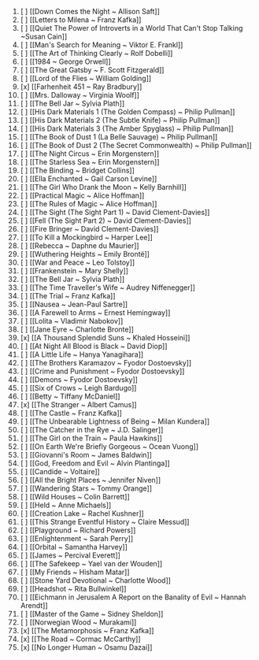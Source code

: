 1. [ ] [[Down Comes the Night ~ Allison Saft]]
2. [ ]  [[Letters to Milena ~ Franz Kafka]]
3. [ ] [[Quiet The Power of Introverts in a World That Can't Stop Talking ~Susan Cain]]
4. [ ] [[Man's Search for Meaning ~ Viktor E. Frankl]]
5. [ ] [[The Art of Thinking Clearly ~ Rolf Dobelli]]
6. [ ] [[1984 ~ George Orwell]]
7. [ ] [[The Great Gatsby ~ F. Scott Fitzgerald]]
8. [ ] [[Lord of the Flies ~ William Golding]]
9. [x] [[Farhenheit 451 ~ Ray Bradbury]]
10. [ ] [[Mrs. Dalloway ~ Virginia Woolf]]
11. [ ] [[The Bell Jar ~ Sylvia Plath]]
12. [ ] [[His Dark Materials 1 (The Golden Compass) ~ Philip Pullman]]
13. [ ] [[His Dark Materials 2 (The Subtle Knife) ~ Philip Pullman]]
14. [ ] [[His Dark Materials 3 (The Amber Spyglass) ~ Philip Pullman]]
15. [ ] [[The Book of Dust 1 (La Belle Sauvage)  ~ Philip Pullman]]
16. [ ] [[The Book of Dust 2 (The Secret Commonwealth) ~ Philip Pullman]]
17. [ ] [[The Night Circus ~ Erin Morgenstern]]
18. [ ] [[The Starless Sea ~ Erin Morgenstern]]
19. [ ] [[The Binding ~ Bridget Collins]]
20. [ ] [[Ella Enchanted ~ Gail Carson Levine]]
21. [ ] [[The Girl Who Drank the Moon ~ Kelly Barnhill]]
22. [ ] [[Practical Magic ~ Alice Hoffman]]
23. [ ] [[The Rules of Magic ~ Alice Hoffman]]
24. [ ] [[The Sight (The Sight Part 1) ~ David Clement-Davies]]
25. [ ] [[Fell (The Sight Part 2) ~ David Clement-Davies]]
26. [ ] [[Fire Bringer ~ David Clement-Davies]]
27. [ ] [[To Kill a Mockingbird ~ Harper Lee]]
28. [ ] [[Rebecca ~ Daphne du Maurier]]
29. [ ] [[Wuthering Heights ~ Emily Brontë]]
30. [ ] [[War and Peace ~ Leo Tolstoy]]
31. [ ] [[Frankenstein ~ Mary Shelly]]
32. [ ] [[The Bell Jar ~ Sylvia Plath]]
33. [ ] [[The Time Traveller's Wife ~ Audrey Niffenegger]]
34. [ ] [[The Trial ~ Franz Kafka]]
35. [ ] [[Nausea ~ Jean-Paul Sartre]]
36. [ ] [[A Farewell to Arms ~ Ernest Hemingway]]
37. [ ] [[Lolita ~ Vladimir Nabokov]]
38. [ ] [[Jane Eyre ~ Charlotte Bronte]]
39. [x] [[A Thousand Splendid Suns ~ Khaled Hosseini]]
40. [ ] [[At Night All Blood is Black ~ David Diop]]
41. [ ] [[A Little Life ~ Hanya Yanagihara]]
42. [ ] [[The Brothers Karamazov ~ Fyodor Dostoevsky]]
43. [ ] [[Crime and Punishment ~ Fyodor Dostoevsky]]
44. [ ] [[Demons ~ Fyodor Dostoevsky]]
45. [ ] [[Six of Crows ~ Leigh Bardugo]]
46. [ ] [[Betty ~ Tiffany McDaniel]]
47. [x] [[The Stranger ~ Albert Camus]]
48. [ ] [[The Castle ~ Franz Kafka]]
49. [ ] [[The Unbearable Lightness of Being ~ Milan Kundera]]
50. [ ] [[The Catcher in the Rye ~ J.D. Salinger]]
51. [ ] [[The Girl on the Train ~ Paula Hawkins]]
52. [ ] [[On Earth We're Briefly Gorgeous ~ Ocean Vuong]]
53. [ ] [[Giovanni's Room ~ James Baldwin]]
54. [ ] [[God, Freedom and Evil ~ Alvin Plantinga]]
55. [ ] [[Candide ~ Voltaire]]
56. [ ] [[All the Bright Places ~ Jennifer Niven]]
57. [ ] [[Wandering Stars ~ Tommy Orange]]
58. [ ] [[Wild Houses ~ Colin Barrett]]
59. [ ] [[Held ~ Anne Michaels]]
60. [ ] [[Creation Lake ~ Rachel Kushner]]
61. [ ] [[This Strange Eventful History ~ Claire Messud]]
62. [ ] [[Playground ~ Richard Powers]]
63. [ ] [[Enlightenment ~ Sarah Perry]]
64. [ ] [[Orbital ~ Samantha Harvey]]
65. [ ] [[James ~ Percival Everett]]
66. [ ] [[The Safekeep ~ Yael van der Wouden]]
67. [ ] [[My Friends ~ Hisham Matar]]
68. [ ] [[Stone Yard Devotional ~ Charlotte Wood]]
69. [ ] [[Headshot ~ Rita Bullwinkel]]
70. [ ] [[Eichmann in Jerusalem A Report on the Banality of Evil ~ Hannah Arendt]]
71. [ ] [[Master of the Game ~ Sidney Sheldon]]
72. [ ] [[Norwegian Wood ~ Murakami]]
73. [x] [[The Metamorphosis ~ Franz Kafka]]
74. [x] [[The Road ~ Cormac McCarthy]]
75. [x] [[No Longer Human ~ Osamu Dazai]]
